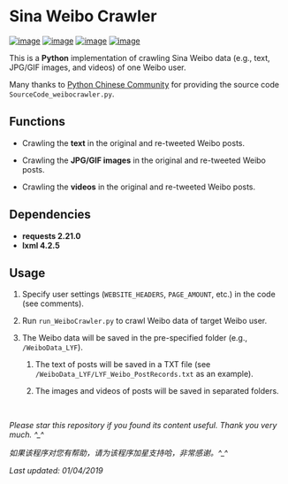 # Sina Weibo Crawler

[![image](https://img.shields.io/badge/license-MIT-green.svg)](https://github.com/HeZhang1994/weibo-crawler/blob/master/LICENSE)
[![image](https://img.shields.io/badge/python-3.7-blue.svg)]()
[![image](https://img.shields.io/badge/status-stable-brightgreen.svg)]()
[![image](https://img.shields.io/badge/build-passing-brightgreen.svg)]()

This is a **Python** implementation of crawling Sina Weibo data (e.g., text, JPG/GIF images, and videos) of one Weibo user.

Many thanks to [Python Chinese Community](https://blog.csdn.net/BF02jgtRS00XKtCx/article/details/79547627) for providing the source code `SourceCode_weibocrawler.py`.

## Functions

- Crawling the **text** in the original and re-tweeted Weibo posts.

- Crawling the **JPG/GIF images** in the original and re-tweeted Weibo posts.

- Crawling the **videos** in the original and re-tweeted Weibo posts.

## Dependencies

* __requests 2.21.0__
* __lxml 4.2.5__

## Usage

1. Specify user settings (`WEBSITE_HEADERS`, `PAGE_AMOUNT`, etc.) in the code (see comments).

2. Run `run_WeiboCrawler.py` to crawl Weibo data of target Weibo user.

3. The Weibo data will be saved in the pre-specified folder (e.g., `/WeiboData_LYF`).

    1. The text of posts will be saved in a TXT file (see `/WeiboData_LYF/LYF_Weibo_PostRecords.txt` as an example).
  
    2. The images and videos of posts will be saved in separated folders.

<br>

<i>Please star this repository if you found its content useful. Thank you very much. ^_^</i>

<i>如果该程序对您有帮助，请为该程序加星支持哈，非常感谢。^_^</i>

<i>Last updated: 01/04/2019</i>
